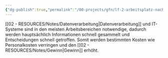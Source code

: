 ```yaml
---
{"dg-publish":true,"permalink":"/00-projects/gfn/lf-2-arbeitsplatz-nach-kundenwunsch-ausstatten/","tags":["gfn","LF2","inProgress","publish"],"noteIcon":"","updated":"2024-06-11T14:58:33.000+02:00"}
---
```


[[02 - RESOURCES/Notes/Datenverarbeitung\|Datenverarbeitung]] und IT-Systeme sind in den meisten Arbeitsbereichen notwendige, dadurch werden hauptsächlich Informationen schnell gesammelt und Entscheidungen schnell getroffen. Somit werden bestimmten Kosten wie Personalkosten verringen und den [[02 - RESOURCES/Notes/Gewinn\|Gewinn]] erhöht. 

